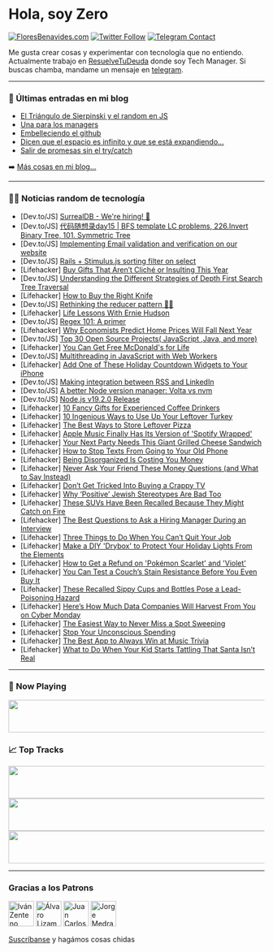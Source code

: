 # Hola, soy Zero

[![FloresBenavides.com](https://img.shields.io/website?down_message=oops&label=MiBlog&style=for-the-badge&up_message=online&url=https%3A%2F%2Ffloresbenavides.com)](https://floresbenavides.com) [![Twitter Follow](https://img.shields.io/twitter/follow/ZeroDragon?color=%231DA1F2&label=Follow&logo=twitter&logoColor=ffffff&style=for-the-badge)](https://twitter.com/zerodragon) [![Telegram Contact](https://img.shields.io/badge/escr%C3%ADbeme-ZeroDragon-%2326A5E4?style=for-the-badge&logo=telegram)](https://t.me/zerodragon)

Me gusta crear cosas y experimentar con tecnología que no entiendo.
Actualmente trabajo en [ResuelveTuDeuda](http://github.com/resuelve) donde soy Tech Manager.
Si buscas chamba, mandame un mensaje en [telegram](https://t.me/zerodragon).

---

### 📕 Últimas entradas en mi blog
<!-- BLOG-POST-LIST:START -->
- [El Triángulo de Sierpinski y el random en JS](https://floresbenavides.com/el-triangulo-de-sierpinski-y-el-random-en-js/)
- [Una para los managers](https://floresbenavides.com/una-para-los-managers/)
- [Embelleciendo el github](https://floresbenavides.com/embelleciendo-el-github/)
- [Dicen que el espacio es infinito y que se está expandiendo…](https://floresbenavides.com/dicen-que-el-espacio-es-infinito-y-que-se-esta-expandiendo/)
- [Salir de promesas sin el try/catch](https://floresbenavides.com/salir-de-promesas-sin-el-try-catch/)
<!-- BLOG-POST-LIST:END -->

➡️ [Más cosas en mi blog...](https://floresbenavides.com)

---

### 👨‍💻 Noticias random de tecnología
<!-- TECH-POSTS:START -->
- [Dev.to/JS] [SurrealDB - We&#39;re hiring! 🚀](https://dev.to/jaimemh/surrealdb-were-hiring-5fgl)
- [Dev.to/JS] [代码随想录day15 | BFS template LC problems, 226.Invert Binary Tree, 101. Symmetric Tree](https://dev.to/986913/dai-ma-sui-xiang-lu-day15-bfs-template-lc-problems-226invert-binary-tree-101-symmetric-tree-1hh)
- [Dev.to/JS] [Implementing Email validation and verification on our website](https://dev.to/asayerio_techblog/implementing-email-validation-and-verification-on-our-website-1kbn)
- [Dev.to/JS] [Rails + Stimulus.js sorting filter on select](https://dev.to/marelons1337/rails-stimulusjs-sorting-filter-on-select-27oi)
- [Lifehacker] [Buy Gifts That Aren’t Cliché or Insulting This Year](https://lifehacker.com/buy-gifts-that-aren-t-cliche-or-insulting-this-year-1849832858)
- [Dev.to/JS] [Understanding the Different Strategies of Depth First Search Tree Traversal](https://dev.to/smilesforgood/understanding-the-different-strategies-of-depth-first-search-tree-traversal-3bn3)
- [Lifehacker] [How to Buy the Right Knife](https://lifehacker.com/how-to-buy-the-right-knife-1849833093)
- [Dev.to/JS] [Rethinking the reducer pattern 🧑‍🏭](https://dev.to/x0s3/rethinking-the-reducer-pattern-jag)
- [Lifehacker] [Life Lessons With Ernie Hudson](https://lifehacker.com/life-lessons-with-ernie-hudson-1849832880)
- [Dev.to/JS] [Regex 101: A primer](https://dev.to/xtrinch/regex-101-a-primer-18np)
- [Lifehacker] [Why Economists Predict Home Prices Will Fall Next Year](https://lifehacker.com/why-economists-predict-home-prices-will-fall-next-year-1849832197)
- [Dev.to/JS] [Top 30 Open Source Projects&lpar; JavaScript ,Java, and more&rpar;](https://dev.to/elliot_brenyasarfo_18749/top-30-open-source-projects-javascript-java-and-more-2n90)
- [Lifehacker] [You Can Get Free McDonald&#39;s for Life](https://lifehacker.com/you-can-get-free-mcdonalds-for-life-1849832084)
- [Dev.to/JS] [Multithreading in JavaScript with Web Workers](https://dev.to/honeybadger/multithreading-in-javascript-with-web-workers-2ff)
- [Lifehacker] [Add One of These Holiday Countdown Widgets to Your iPhone](https://lifehacker.com/add-one-of-these-holiday-countdown-widgets-to-your-ipho-1849703382)
- [Dev.to/JS] [Making integration between RSS and LinkedIn](https://dev.to/arisamiga/making-integration-between-rss-and-linkedin-95c)
- [Dev.to/JS] [A better Node version manager: Volta vs nvm](https://dev.to/duncanlew/a-better-node-version-manager-volta-vs-nvm-3f2h)
- [Dev.to/JS] [Node.js v19.2.0 Release](https://dev.to/ruyadorno/nodejs-v1920-release-d4)
- [Lifehacker] [10 Fancy Gifts for Experienced Coffee Drinkers](https://lifehacker.com/10-fancy-gifts-for-experienced-coffee-drinkers-1849831911)
- [Lifehacker] [10 Ingenious Ways to Use Up Your Leftover Turkey](https://lifehacker.com/10-ingenious-ways-to-use-up-your-leftover-turkey-1849831819)
- [Lifehacker] [The Best Ways to Store Leftover Pizza](https://lifehacker.com/the-best-ways-to-store-leftover-pizza-1849831705)
- [Lifehacker] [Apple Music Finally Has Its Version of &#39;Spotify Wrapped&#39;](https://lifehacker.com/apple-music-finally-has-its-version-of-spotify-wrapped-1849831503)
- [Lifehacker] [Your Next Party Needs This Giant Grilled Cheese Sandwich](https://lifehacker.com/your-next-party-needs-this-giant-grilled-cheese-sandwic-1849830549)
- [Lifehacker] [How to Stop Texts From Going to Your Old Phone](https://lifehacker.com/how-to-stop-texts-from-going-to-your-old-phone-1849830857)
- [Lifehacker] [Being Disorganized Is Costing You Money](https://lifehacker.com/stop-wasting-money-by-being-disorganized-1849831059)
- [Lifehacker] [Never Ask Your Friend These Money Questions &lpar;and What to Say Instead&rpar;](https://lifehacker.com/never-ask-your-friend-these-money-questions-and-what-t-1849828588)
- [Lifehacker] [Don’t Get Tricked Into Buying a Crappy TV](https://lifehacker.com/don-t-get-tricked-into-buying-a-crappy-tv-1849829183)
- [Lifehacker] [Why ‘Positive’ Jewish Stereotypes Are Bad Too](https://lifehacker.com/why-positive-jewish-stereotypes-are-bad-too-1849829352)
- [Lifehacker] [These SUVs Have Been Recalled Because They Might Catch on Fire](https://lifehacker.com/these-suvs-have-been-recalled-because-they-might-catch-1849828467)
- [Lifehacker] [The Best Questions to Ask a Hiring Manager During an Interview](https://lifehacker.com/the-best-questions-to-ask-a-hiring-manager-during-an-in-1849826701)
- [Lifehacker] [Three Things to Do When You Can’t Quit Your Job](https://lifehacker.com/three-things-to-do-when-you-can-t-quit-your-job-1849827293)
- [Lifehacker] [Make a DIY &#39;Drybox&#39; to Protect Your Holiday Lights From the Elements](https://lifehacker.com/make-a-diy-drybox-to-protect-your-holiday-lights-from-t-1849827666)
- [Lifehacker] [How to Get a Refund on &#39;Pokémon Scarlet&#39; and &#39;Violet&#39;](https://lifehacker.com/how-to-get-a-refund-on-pokemon-scarlet-and-violet-1849827702)
- [Lifehacker] [You Can Test a Couch’s Stain Resistance Before You Even Buy It](https://lifehacker.com/you-can-test-a-couch-s-stain-resistance-before-you-even-1849828050)
- [Lifehacker] [These Recalled Sippy Cups and Bottles Pose a Lead-Poisoning Hazard](https://lifehacker.com/these-recalled-sippy-cups-and-bottles-pose-a-lead-poiso-1849827055)
- [Lifehacker] [Here’s How Much Data Companies Will Harvest From You on Cyber Monday](https://lifehacker.com/here-s-how-much-data-companies-will-harvest-from-you-on-1849826050)
- [Lifehacker] [The Easiest Way to Never Miss a Spot Sweeping](https://lifehacker.com/the-easiest-way-to-never-miss-a-spot-sweeping-1849827093)
- [Lifehacker] [Stop Your Unconscious Spending](https://lifehacker.com/stop-your-unconscious-spending-1849826638)
- [Lifehacker] [The Best App to Always Win at Music Trivia](https://lifehacker.com/the-best-app-to-always-win-at-music-trivia-1849820484)
- [Lifehacker] [What to Do When Your Kid Starts Tattling That Santa Isn’t Real](https://lifehacker.com/what-to-do-when-your-kid-starts-tattling-that-santa-isn-1849774102)<!-- TECH-POSTS:END -->

---

### 🎵 Now Playing
<a href="https://spotify-now-playing-dun.vercel.app/now-playing?open"><img src="https://spotify-now-playing-dun.vercel.app/now-playing" width="540" height="64"></a>

### 📈 Top Tracks
<a href="https://spotify-now-playing-dun.vercel.app/top-tracks?i=1&open"><img src="https://spotify-now-playing-dun.vercel.app/top-tracks?i=1" width="540" height="64"></a>
<a href="https://spotify-now-playing-dun.vercel.app/top-tracks?i=2&open"><img src="https://spotify-now-playing-dun.vercel.app/top-tracks?i=2" width="540" height="64"></a>
<a href="https://spotify-now-playing-dun.vercel.app/top-tracks?i=3&open"><img src="https://spotify-now-playing-dun.vercel.app/top-tracks?i=3" width="540" height="64"></a>

---

### Gracias a los Patrons
[<img src="https://avatars.githubusercontent.com/u/243380?v=4" alt="Iván Zenteno" width="50px">](https://github.com/k001) [<img src="https://avatars.githubusercontent.com/u/19955639?v=4" alt="Álvaro Lizama" width="50px">](https://github.com/alvarolizama) [<img src="https://avatars.githubusercontent.com/u/2718753?v=4" alt="Juan Carlos Ruiz" width="50px">](https://github.com/JuanCrg90) [<img src="https://avatars.githubusercontent.com/u/37025?v=4" alt="Jorge Medrano" width="50px">](https://github.com/h1pp1e) 

[Suscríbanse](https://www.patreon.com/zerodragon) y hagámos cosas chidas
